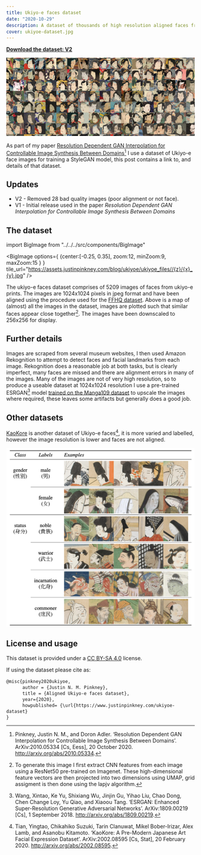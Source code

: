```yaml
---
title: Ukiyo-e faces dataset
date: "2020-10-29"
description: A dataset of thousands of high resolution aligned faces from uikyo-e prints
cover: ukiyoe-dataset.jpg
---
```


__[Download the dataset: V2](https://drive.google.com/file/d/1zEgVLrKVp8oCZuX0NENcAeh-kdaKJzNG/view?usp=sharing)__

![](ukiyoe-dataset.jpg)

As part of my paper [Resolution Dependent GAN Interpolation for Controllable Image Synthesis Between Domains](https://arxiv.org/abs/2010.05334)[^rdgi] I use a dataset of Ukiyo-e face images for training a StyleGAN model, this post contains a link to, and details of that dataset.

## Updates

- V2 - Removed 28 bad quality images (poor alignment or not face).
- V1 - Initial release used in the paper _Resolution Dependent GAN Interpolation for Controllable Image Synthesis Between Domains_

## The dataset

import BigImage from "../../../src/components/BigImage"

<BigImage 
    options={ {center:[-0.25, 0.35], zoom:12, minZoom:9, maxZoom:15 } } 
    tile_url="https://assets.justinpinkney.com/blog/ukiyoe/ukiyoe_files//{z}/{x}_{y}.jpg" />

The ukiyo-e faces dataset comprises of 5209 images of faces from ukiyo-e prints. The images are 1024x1024 pixels in jpeg format and have been aligned using the procedure used for the [FFHQ dataset](https://github.com/NVlabs/ffhq-dataset). Above is a map of (almost) all the images in the dataset, images are plotted such that similar faces appear close together[^map]. The images have been downscaled to 256x256 for display.

## Further details

Images are scraped from several museum websites, I then used Amazon Rekognition to attempt to detect faces and facial landmarks from each image. Rekognition does a reasonable job at both tasks, but is clearly imperfect, many faces are missed and there are alignment errors in many of the images. Many of the images are not of very high resolution, so to produce a useable dataset at 1024x1024 resolution I use a pre-trained ESRGAN[^esrgan] model [trained on the Manga109 dataset](https://upscale.wiki/wiki/Model_Database) to upscale the images where required, these leaves some artifacts but generally does a good job.

## Other datasets

[KaoKore](https://github.com/rois-codh/kaokore) is another dataset of Ukiyo-e faces[^kao], it is more varied and labelled, however the image resolution is lower and faces are not aligned.

![](kaokore_example.jpg)

## License and usage

This dataset is provided under a [CC BY-SA 4.0](https://creativecommons.org/licenses/by-sa/4.0/) license.

If using the dataset please cite as:

```
@misc{pinkney2020ukiyoe,
      author = {Justin N. M. Pinkney},
      title = {Aligned Ukiyo-e faces dataset},
      year={2020},
      howpublished= {\url{https://www.justinpinkney.com/ukiyoe-dataset}
} 
```

[^rdgi]: Pinkney, Justin N. M., and Doron Adler. ‘Resolution Dependent GAN Interpolation for Controllable Image Synthesis Between Domains’. ArXiv:2010.05334 [Cs, Eess], 20 October 2020. http://arxiv.org/abs/2010.05334.


[^map]: To generate this image I first extract CNN features from each image using a ResNet50 pre-trained on Imagenet. These high-dimensional feature vectors are then projected into two dimensions using UMAP, grid assigment is then done using the lapjv algorithm.

[^esrgan]: Wang, Xintao, Ke Yu, Shixiang Wu, Jinjin Gu, Yihao Liu, Chao Dong, Chen Change Loy, Yu Qiao, and Xiaoou Tang. ‘ESRGAN: Enhanced Super-Resolution Generative Adversarial Networks’. ArXiv:1809.00219 [Cs], 1 September 2018. http://arxiv.org/abs/1809.00219.

[^kao]: Tian, Yingtao, Chikahiko Suzuki, Tarin Clanuwat, Mikel Bober-Irizar, Alex Lamb, and Asanobu Kitamoto. ‘KaoKore: A Pre-Modern Japanese Art Facial Expression Dataset’. ArXiv:2002.08595 [Cs, Stat], 20 February 2020. http://arxiv.org/abs/2002.08595.
